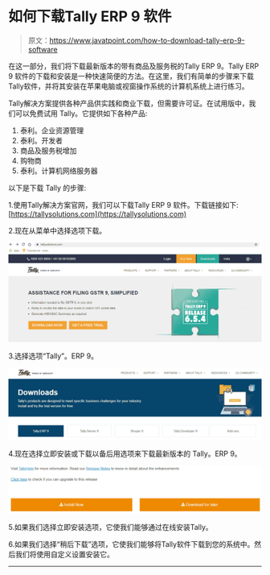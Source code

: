 # 如何下载Tally ERP 9 软件

> 原文：<https://www.javatpoint.com/how-to-download-tally-erp-9-software>

在这一部分，我们将下载最新版本的带有商品及服务税的Tally ERP 9。Tally ERP 9 软件的下载和安装是一种快速简便的方法。在这里，我们有简单的步骤来下载Tally软件，并将其安装在苹果电脑或视窗操作系统的计算机系统上进行练习。

Tally解决方案提供各种产品供实践和商业下载，但需要许可证。在试用版中，我们可以免费试用 Tally。它提供如下各种产品:

1.  泰利。企业资源管理
2.  泰利。开发者
3.  商品及服务税增加
4.  购物商
5.  泰利。计算机网络服务器

以下是下载 Tally 的步骤:

1.使用Tally解决方案官网，我们可以下载Tally ERP 9 软件。下载链接如下:[https://tallysolutions.com](https://tallysolutions.com)

2.现在从菜单中选择选项下载。

![How to Download Tally ERP 9 Software](img/59e9d5195373ca33ca0d3bceec2b373d.png)

3.选择选项“Tally”。ERP 9。

![How to Download Tally ERP 9 Software](img/907ddb2a39592172a33469527d35d8d1.png)

4.现在选择立即安装或下载以备后用选项来下载最新版本的 Tally。ERP 9。

![How to Download Tally ERP 9 Software](img/f1c61a2e92edfa749b0cb9e576b53917.png)

5.如果我们选择立即安装选项，它使我们能够通过在线安装Tally。

6.如果我们选择“稍后下载”选项，它使我们能够将Tally软件下载到您的系统中。然后我们将使用自定义设置安装它。

* * *